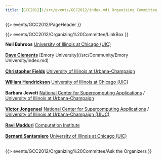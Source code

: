```yaml
---
title: [GCC2012](/src/events/GCC2012/index.md) Organizing Committee
---
```

{{> events/GCC2012/PageHeader }}

{{> events/GCC2012/Organizing%20Committee/LinkBox }}



 **Neil Bahroos**
   [University of Illinois at Chicago (UIC)](http://www/uic.edu/)<br /><br />
 **[Dave Clements](/src/DaveClements/index.md)**
   [Emory University](/src/Community/Emory University/index.md)<br /><br />
 **[Christopher Fields](http://www.bioperl.org/wiki/User:Cjfields)**
   [University of Illinois at Urbana-Champaign](http://www.illinois.edu/)<br /><br />
 **[William Hendrickson](http://www.uic.edu/depts/mcmi/faculty/hendrickson/)**
   [University of Illinois at Chicago (UIC)](http://www/uic.edu/)<br /><br />
 **Barbara Jewett**
   [National Center for Supercomputing Applications](http://www.ncsa.illinois.edu/) / [University of Illinois at Urbana-Champaign](http://www.illinois.edu/)<br /><br />
 **[Victor Jongeneel](http://www.bioen.illinois.edu/people/profile.asp?vjongene)**
      [National Center for Supercomputing Applications](http://www.ncsa.illinois.edu/) / [University of Illinois at Urbana-Champaign (UIUC)](http://www.illinois.edu/)<br /><br />
 **[Ravi Madduri](http://www.ci.uchicago.edu/people/profile.php?id=347)** 
   [Computation Institute](http://www.ci.anl.gov/)<br /><br />
 **[Bernard Santarsiero](http://www.uic.edu/labs/bds/bdslab/Welcome.html)**
   [University of Illinois at Chicago (UIC)](http://www/uic.edu/)<br /><br />

{{> events/GCC2012/Organizing%20Committee/Ask the Organizers }}
